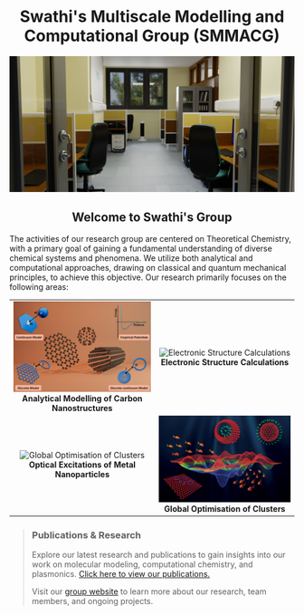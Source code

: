 <div align="center">
    <h1>Swathi's Multiscale Modelling and Computational Group (SMMACG)</h1>
    <img src="Images/Slider-lab.jpg" alt="Lab" width="800"/>
</div>

<div align="center">
    <h2>Welcome to Swathi's Group</h2>
</div>

<p>The activities of our research group are centered on Theoretical Chemistry, with a primary goal of gaining a fundamental understanding of diverse chemical systems and phenomena. We utilize both analytical and computational approaches, drawing on classical and quantum mechanical principles, to achieve this objective. Our research primarily focuses on the following areas:</p>

<div align="center">
  <table>
    <tr>
      <td align="center">
        <img src="Images/analytical.png" alt="Analytical Modelling of Carbon Nanostructures" width="400"/><br/>
        <b>Analytical Modelling of Carbon Nanostructures</b>
      </td>
      <td align="center">
        <img src="Images/electronic-structure.gif" alt="Electronic Structure Calculations" width="400"/><br/>
        <b>Electronic Structure Calculations</b>
      </td>
    </tr>
    <tr>
      <td align="center">
        <img src="Images/plasmon.png" alt="Global Optimisation of Clusters" width="400"/><br/>
        <b>Optical Excitations of Metal Nanoparticles</b>
      </td>
      <td align="center">
        <img src="Images/pes-fish.jpg" alt="Optical Excitations of Metal Nanoparticles" width="400"/><br/>
        <b>Global Optimisation of Clusters</b>
      </td>
    </tr>
  </table>
</div>

> ### Publications & Research
> Explore our latest research and publications to gain insights into our work on molecular modeling, computational chemistry, and plasmonics. [Click here to view our publications.](https://faculty.iisertvm.ac.in/swathi/publications)
> 
> Visit our [group website](https://faculty.iisertvm.ac.in/swathi/home) to learn more about our research, team members, and ongoing projects.


